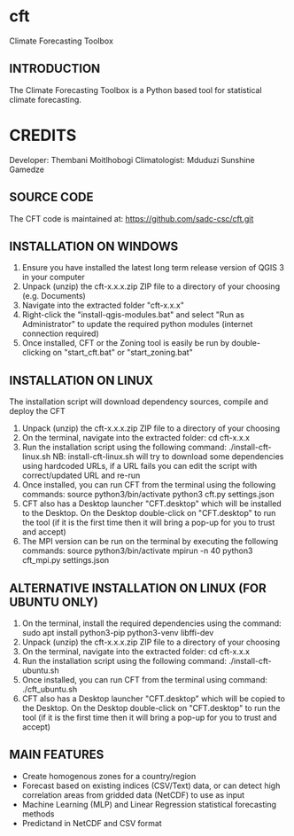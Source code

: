# cft
Climate Forecasting Toolbox


INTRODUCTION
------------
The Climate Forecasting Toolbox is a Python based tool for statistical climate forecasting. 

CREDITS
=======
Developer: Thembani Moitlhobogi
Climatologist: Mduduzi Sunshine Gamedze


SOURCE CODE
------------
The CFT code is maintained at:  https://github.com/sadc-csc/cft.git

INSTALLATION ON WINDOWS
--------------------
1. Ensure you have installed the latest long term release version of QGIS 3 in your computer
2. Unpack (unzip) the cft-x.x.x.zip ZIP file to a directory of your choosing (e.g. Documents)
3. Navigate into the extracted folder "cft-x.x.x" 
4. Right-click the "install-qgis-modules.bat" and select "Run as Administrator" to update the required python modules (internet connection required)
5. Once installed, CFT or the Zoning tool is easily be run by double-clicking on "start_cft.bat" or "start_zoning.bat"

INSTALLATION ON LINUX
--------------------
The installation script will download dependency sources, compile and deploy the CFT
1. Unpack (unzip) the cft-x.x.x.zip ZIP file to a directory of your choosing
2. On the terminal, navigate into the extracted folder:  cd cft-x.x.x 
3. Run the installation script using the following command:   ./install-cft-linux.sh
   NB: install-cft-linux.sh will try to download some dependencies using hardcoded URLs, if a URL fails you can edit the script with correct/updated URL and re-run 
4. Once installed, you can run CFT from the terminal using the following commands:
   source python3/bin/activate
   python3 cft.py settings.json
5. CFT also has a Desktop launcher "CFT.desktop" which will be installed to the Desktop. On the Desktop double-click on "CFT.desktop" to run the tool (if it is the first time then it will bring a pop-up for you to trust and accept)
6. The MPI version can be run on the terminal by executing the following commands:
   source python3/bin/activate
   mpirun -n 40 python3 cft_mpi.py settings.json
   

ALTERNATIVE INSTALLATION ON LINUX (FOR UBUNTU ONLY)
--------------------
1. On the terminal, install the required dependencies using the command:   sudo apt install python3-pip python3-venv libffi-dev
2. Unpack (unzip) the cft-x.x.x.zip ZIP file to a directory of your choosing
3. On the terminal, navigate into the extracted folder:  cd cft-x.x.x
4. Run the installation script using the following command:   ./install-cft-ubuntu.sh
5. Once installed, you can run CFT from the terminal using command:    ./cft_ubuntu.sh
6. CFT also has a Desktop launcher "CFT.desktop" which will be copied to the Desktop. On the Desktop double-click on "CFT.desktop" to run the tool (if it is the first time then it will bring a pop-up for you to trust and accept)



MAIN FEATURES
--------
- Create homogenous zones for a country/region
- Forecast based on existing indices (CSV/Text) data, or can detect high correlation areas from gridded data (NetCDF) to use as input
- Machine Learning (MLP) and Linear Regression statistical forecasting methods
- Predictand in NetCDF and CSV format
